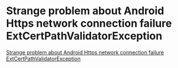 # Strange problem about Android Https network connection failure ExtCertPathValidatorException
[Strange problem about Android Https network connection failure ExtCertPathValidatorException](https://aiwithcloud.com/2022/09/15/strange_problem_about_android_https_network_connection_failure_extcertpathvalidatorexception/)